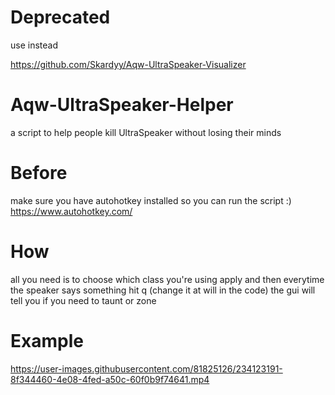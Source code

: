 # Deprecated
use instead

https://github.com/Skardyy/Aqw-UltraSpeaker-Visualizer




# Aqw-UltraSpeaker-Helper
a script to help people kill UltraSpeaker without losing their minds

# Before
make sure you have autohotkey installed so you can run the script :)
https://www.autohotkey.com/

# How
all you need is to choose which class you're using apply
and then everytime the speaker says something hit q (change it at will in the code) 
the gui will tell you if you need to taunt or zone


# Example

https://user-images.githubusercontent.com/81825126/234123191-8f344460-4e08-4fed-a50c-60f0b9f74641.mp4

